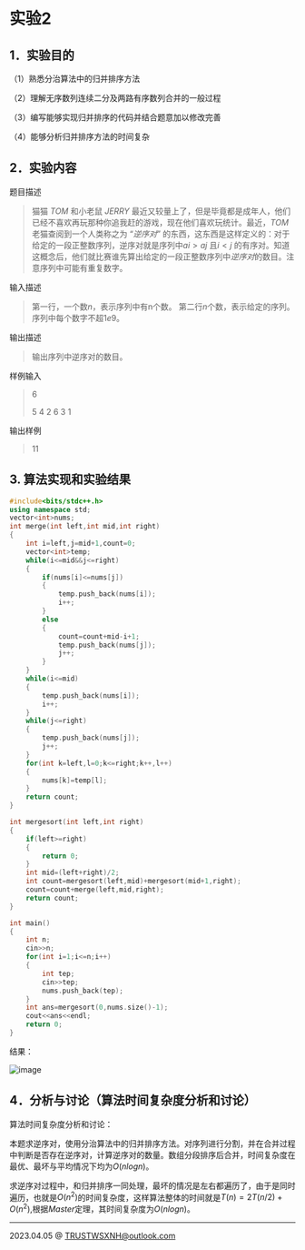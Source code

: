 # 实验2

## 1．实验目的

（1）熟悉分治算法中的归并排序方法

（2）理解无序数列连续二分及两路有序数列合并的一般过程

（3）编写能够实现归并排序的代码并结合题意加以修改完善

（4）能够分析归并排序方法的时间复杂

## 2．实验内容

题目描述

> 猫猫 $TOM$ 和小老鼠 $JERRY$ 最近又较量上了，但是毕竟都是成年人，他们已经不喜欢再玩那种你追我赶的游戏，现在他们喜欢玩统计。最近，$TOM$ 老猫查阅到一个人类称之为 “$逆序对$” 的东西，这东西是这样定义的：对于给定的一段正整数序列，逆序对就是序列中$ai>aj$ 且$i<j$ 的有序对。知道这概念后，他们就比赛谁先算出给定的一段正整数序列中$逆序对$的数目。注意序列中可能有重复数字。

输入描述

> 第一行，一个数$n$，表示序列中有n个数。 第二行$n$个数，表示给定的序列。序列中每个数字不超$1e9$。

输出描述

> 输出序列中逆序对的数目。

样例输入

> 6
>
> 5 4 2 6 3 1

输出样例

> 11

## 3. 算法实现和实验结果

```C++
#include<bits/stdc++.h>
using namespace std;
vector<int>nums;
int merge(int left,int mid,int right)
{
	int i=left,j=mid+1,count=0;
	vector<int>temp;
	while(i<=mid&&j<=right)
	{
		if(nums[i]<=nums[j])
		{
			temp.push_back(nums[i]);
			i++;
		}
		else
		{
			count=count+mid-i+1;
			temp.push_back(nums[j]);
			j++;
		}
	}
	while(i<=mid)
	{
		temp.push_back(nums[i]);
		i++;
	}
	while(j<=right)
	{
		temp.push_back(nums[j]);
		j++;
	}
	for(int k=left,l=0;k<=right;k++,l++)
	{
		nums[k]=temp[l];
	}
	return count;
}

int mergesort(int left,int right)
{
	if(left>=right)
	{
		return 0;
	}
	int mid=(left+right)/2;
	int count=mergesort(left,mid)+mergesort(mid+1,right);
	count=count+merge(left,mid,right);
	return count;
}

int main()
{
	int n;
	cin>>n;
	for(int i=1;i<=n;i++)
	{
		int tep;
		cin>>tep;
		nums.push_back(tep);
	}
	int ans=mergesort(0,nums.size()-1);
	cout<<ans<<endl;
	return 0;
}
```

结果：

![image](https://user-images.githubusercontent.com/95600943/230021307-a83bb335-03ba-4eea-9d2c-555a0fe754e2.png)

## 4．分析与讨论（算法时间复杂度分析和讨论）

算法时间复杂度分析和讨论：

本题求逆序对，使用分治算法中的归并排序方法。对序列进行分割，并在合并过程中判断是否存在逆序对，计算逆序对的数量。数组分段排序后合并，时间复杂度在最优、最坏与平均情况下均为$O(nlogn)$。

求逆序对过程中，和归并排序一同处理，最坏的情况是左右都遍历了，由于是同时遍历，也就是$O(n^2)$的时间复杂度，这样算法整体的时间就是$T(n)=2T(n/2)+O(n^2)$,根据$Master$定理，其时间复杂度为$O(nlogn)$。

---

2023.04.05 @ TRUSTWSXNH@outlook.com

